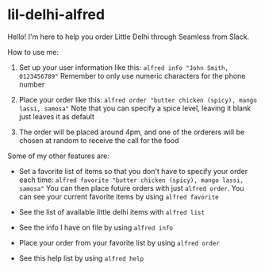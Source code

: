 # lil-delhi-alfred

Hello! I'm here to help you order Little Delhi through Seamless from Slack.

How to use me:
 1. Set up your user information like this:
```alfred info "John Smith, 0123456789"```
Remember to only use numeric characters for the phone number

 2. Place your order like this:
```alfred order "butter chicken (spicy), mango lassi, samosa"```
Note that you can specify a spice level, leaving it blank just leaves it as default

 3. The order will be placed around 4pm, and one of the orderers will be chosen at random to receive the call for the food

Some of my other features are:
- Set a favorite list of items so that you don't have to specify your order each time:
```alfred favorite "butter chicken (spicy), mango lassi, samosa"```
You can then place future orders with just `alfred order`. You can see your current favorite items by using `alfred favorite`

- See the list of available little delhi items with `alfred list`

- See the info I have on file by using `alfred info`

- Place your order from your favorite list by using `alfred order`

- See this help list by using `alfred help`
